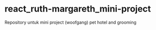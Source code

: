 # react_ruth-margareth_mini-project
Repository untuk mini project (woofgang) pet hotel and grooming

